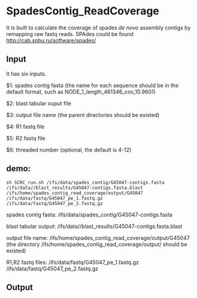  
# SpadesContig_ReadCoverage
It is built to calculate the coverage of spades *de novo* assembly contigs by remapping raw fastq reads. SPAdes could be found http://cab.spbu.ru/software/spades/

## Input
It has six inputs.

$1: spades contig fasta (the name for each sequence should be in the default format, such as NODE_1_length_461346_cov_10.9601) 

$2: blast tabular ouput file

$3: output file name (the  parent directories should be existed)

$4: R1 fastq file

$5: R2 fastq file

$6: threaded number (optional, the default is 4-12)

## demo:
```{bash eval=FALSE}
sh SCRC_run.sh /ifs/data/spades_contig/G45047-contigs.fasta  /ifs/data//blast_results/G45047-contigs.fasta.blast  /ifs/home/spades_contig_read_coverage/output/G45047  /ifs/data/fastq/G45047_pe_1.fastq.gz  /ifs/data/fastq/G45047_pe_2.fastq.gz
```
spades contig fasta: /ifs/data/spades_contig/G45047-contigs.fasta 

blast tabular output: /ifs/data//blast_results/G45047-contigs.fasta.blast  

output file name: /ifs/home/spades_contig_read_coverage/output/G45047 (the directory /ifs/home/spades_contig_read_coverage/output/ should be existed)

R1,R2 fastq files:  /ifs/data/fastq/G45047_pe_1.fastq.gz     /ifs/data/fastq/G45047_pe_2.fastq.gz
## Output

